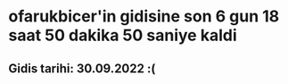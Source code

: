 # ofarukbicer'in gidisine son 6 gun 18 saat 50 dakika 50 saniye kaldi

## Gidis tarihi: 30.09.2022 :(